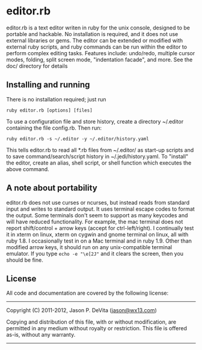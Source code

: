 editor.rb
=========

editor.rb is a text editor writen in ruby for the unix console,
designed to be portable and hackable.  No installation is required, and
it does not use external libraries or gems.  The editor can be extended
or modified with external ruby scripts, and ruby commands can be run
within the editor to perform complex editing tasks.  Features include:
undo/redo, multiple cursor modes, folding, split screen mode,
"indentation facade", and more.  See the doc/ directory for details



Installing and running
----------------------

There is no installation required; just run

    ruby editor.rb [options] [files]

To use a configuration file and store history, create a directory
~/.editor containing the file config.rb.  Then run:

    ruby editor.rb -s ~/.editor -y ~/.editor/history.yaml

This tells editor.rb to read all *.rb files from ~/.editor/ as
start-up scripts and to save command/search/script history in
~/.jedi/history.yaml. To "install" the editor, create an alias, shell
script, or shell function which executes the above command.


A note about portability
------------------------

editor.rb does not use curses or ncurses, but instead reads from
standard input and writes to standard output.  It uses terminal escape
codes to format the output.  Some terminals don't seem to support as
many keycodes and will have reduced functionality.  For example, the
mac terminal does not report shift/control + arrow keys (accept for
ctrl-left/right).  I continually test it in xterm on linux, xterm on
cygwin and gnome terminal on linux, all with ruby 1.8.  I occasionally
test in on a Mac terminal and in ruby 1.9. Other than modified arrow
keys, it should run on any unix-compatible terminal emulator.  If you
type `echo -e "\e[2J"` and it clears the screen, then you should be
fine.


License
-------

All code and documentation are covered by the following license:

------------------------------------------------------------------------

Copyright (C) 2011-2012, Jason P. DeVita (jason@wx13.com)

Copying and distribution of this file, with or without modification,
are permitted in any medium without royalty or restriction.  This file
is offered as-is, without any warranty.

------------------------------------------------------------------------

